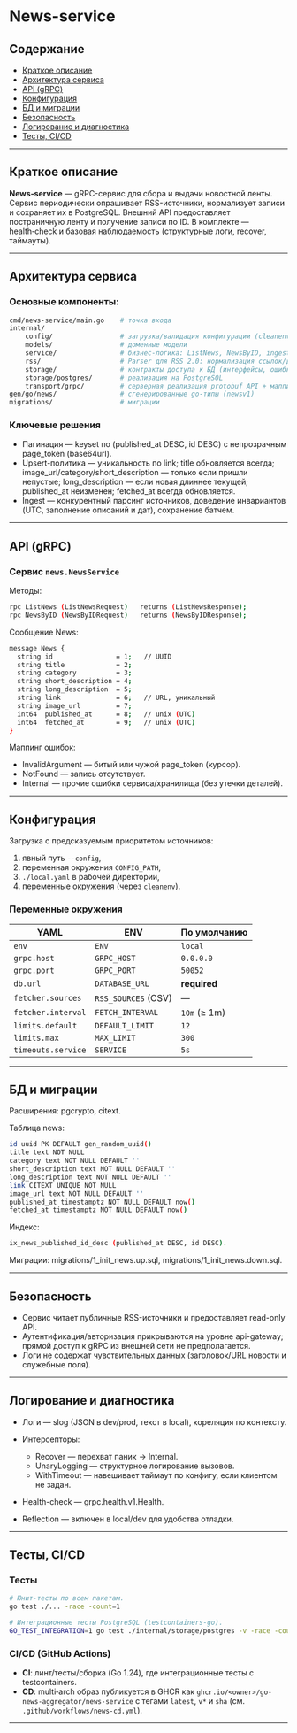 # News-service

## Содержание
- [Краткое описание](#краткое-описание)
- [Архитектура сервиса](#архитектура-сервиса)
- [API (gRPC)](#api-grpc)
- [Конфигурация](#конфигурация)
- [БД и миграции](#бд-и-миграции)
- [Безопасность](#безопасность)
- [Логирование и диагностика](#логирование-и-диагностика)
- [Тесты, CI/CD](#тесты-cicd)

---

## Краткое описание

**News-service** — gRPC-сервис для сбора и выдачи новостной ленты.  
Сервис периодически опрашивает RSS-источники, нормализует записи и сохраняет их в PostgreSQL. Внешний API предоставляет постраничную ленту и получение записи по ID. В комплекте — health‑check и базовая наблюдаемость (структурные логи, recover, таймауты).

---

## Архитектура сервиса

### Основные компоненты:
```bash
cmd/news-service/main.go    # точка входа
internal/
    config/                 # загрузка/валидация конфигурации (cleanenv)
    models/                 # доменные модели 
    service/                # бизнес-логика: ListNews, NewsByID, ingest-цикл (оркестрация парсера и хранилища)
    rss/                    # Parser для RSS 2.0: нормализация ссылок/дат/описаний
    storage/                # контракты доступа к БД (интерфейсы, ошибки)
    storage/postgres/       # реализация на PostgreSQL
    transport/grpc/         # серверная реализация protobuf API + маппинг ошибок
gen/go/news/                # сгенерированные go-типы (newsv1)
migrations/                 # миграции
```

### Ключевые решения

- Пагинация — keyset по (published_at DESC, id DESC) с непрозрачным page_token (base64url).
- Upsert-политика — уникальность по link; title обновляется всегда; image_url/category/short_description — только если пришли непустые; long_description — если новая длиннее текущей; published_at неизменен; fetched_at всегда обновляется.
- Ingest — конкурентный парсинг источников, доведение инвариантов (UTC, заполнение описаний и дат), сохранение батчем.

---

## API (gRPC)

### Сервис `news.NewsService`

Методы:
```bash
rpc ListNews (ListNewsRequest)   returns (ListNewsResponse);
rpc NewsByID (NewsByIDRequest)   returns (NewsByIDResponse);
```

Сообщение News:
```bash
message News {
  string id                = 1;   // UUID
  string title             = 2;
  string category          = 3;
  string short_description = 4;
  string long_description  = 5;
  string link              = 6;   // URL, уникальный
  string image_url         = 7;
  int64  published_at      = 8;   // unix (UTC)
  int64  fetched_at        = 9;   // unix (UTC)
}
```

Маппинг ошибок:
- InvalidArgument — битый или чужой page_token (курсор).
- NotFound — запись отсутствует.
- Internal — прочие ошибки сервиса/хранилища (без утечки деталей).

---

## Конфигурация 

Загрузка с предсказуемым приоритетом источников:
1. явный путь `--config`,
2. переменная окружения `CONFIG_PATH`,
3. `./local.yaml` в рабочей директории,
4. переменные окружения (через `cleanenv`).

### Переменные окружения

| YAML               | ENV                 | По умолчанию |
| ------------------ | ------------------- | ------------ |
| `env`              | `ENV`               | `local`      |
| `grpc.host`        | `GRPC_HOST`         | `0.0.0.0`    |
| `grpc.port`        | `GRPC_PORT`         | `50052`      |
| `db.url`           | `DATABASE_URL`      | **required** |
| `fetcher.sources`  | `RSS_SOURCES` (CSV) | —            |
| `fetcher.interval` | `FETCH_INTERVAL`    | `10m` (≥ 1m) |
| `limits.default`   | `DEFAULT_LIMIT`     | `12`         |
| `limits.max`       | `MAX_LIMIT`         | `300`        |
| `timeouts.service` | `SERVICE`           | `5s`         |

---

## БД и миграции

Расширения: pgcrypto, citext.

Таблица news:
```bash
id uuid PK DEFAULT gen_random_uuid()
title text NOT NULL
category text NOT NULL DEFAULT ''
short_description text NOT NULL DEFAULT ''
long_description text NOT NULL DEFAULT ''
link CITEXT UNIQUE NOT NULL
image_url text NOT NULL DEFAULT ''
published_at timestamptz NOT NULL DEFAULT now()
fetched_at timestamptz NOT NULL DEFAULT now()
```

Индекс: 
```bash
ix_news_published_id_desc (published_at DESC, id DESC).
```

Миграции: migrations/1_init_news.up.sql, migrations/1_init_news.down.sql.

---

## Безопасность 

- Сервис читает публичные RSS-источники и предоставляет read-only API.
- Аутентификация/авторизация прикрываются на уровне api-gateway; прямой доступ к gRPC из внешней сети не предполагается.
- Логи не содержат чувствительных данных (заголовок/URL новости и служебные поля).

---

## Логирование и диагностика

- Логи — slog (JSON в dev/prod, текст в local), кореляция по контексту.

- Интерсепторы:
    - Recover — перехват паник → Internal.
    - UnaryLogging — структурное логирование вызовов.
    - WithTimeout — навешивает таймаут по конфигу, если клиентом не задан.

- Health-check — grpc.health.v1.Health.

- Reflection — включен в local/dev для удобства отладки.

---

## Тесты, CI/CD

### Тесты 

```bash
# Юнит-тесты по всем пакетам.
go test ./... -race -count=1

# Интеграционные тесты PostgreSQL (testcontainers-go).
GO_TEST_INTEGRATION=1 go test ./internal/storage/postgres -v -race -count=1
```

### CI/CD (GitHub Actions)
- **CI**: линт/тесты/сборка (Go 1.24), где интеграционные тесты c testcontainers.
- **CD**: multi‑arch образ публикуется в GHCR как `ghcr.io/<owner>/go-news-aggregator/news-service` с тегами `latest`, `v*` и `sha` (см. `.github/workflows/news-cd.yml`).

---